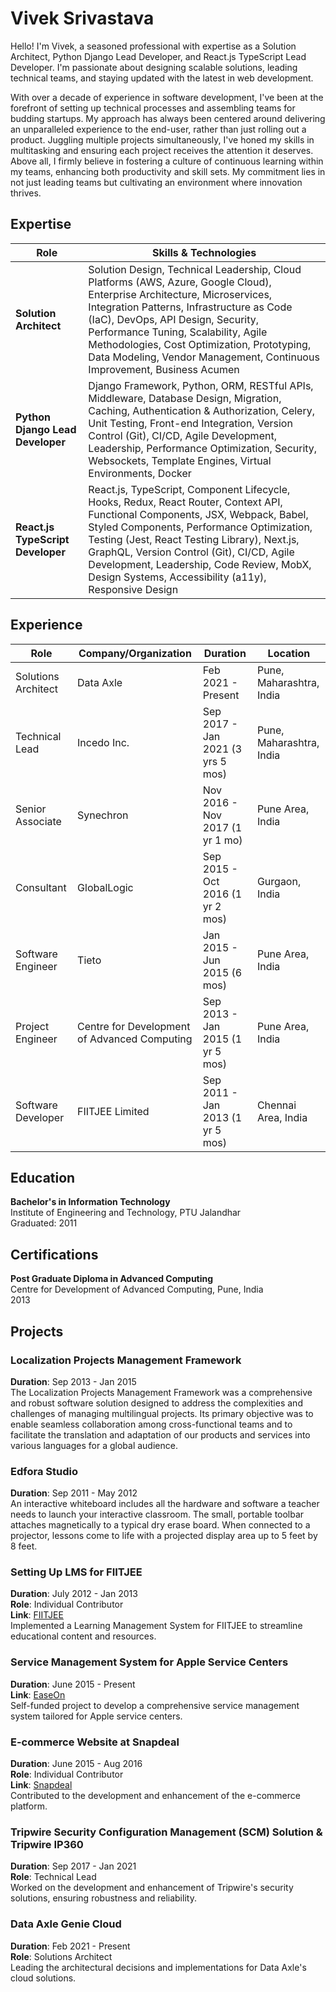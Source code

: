 # Vivek Srivastava

Hello! I'm Vivek, a seasoned professional with expertise as a Solution Architect, Python Django Lead Developer, and React.js TypeScript Lead Developer. I'm passionate about designing scalable solutions, leading technical teams, and staying updated with the latest in web development.

With over a decade of experience in software development, I've been at the forefront of setting up technical processes and assembling teams for budding startups. My approach has always been centered around delivering an unparalleled experience to the end-user, rather than just rolling out a product. Juggling multiple projects simultaneously, I've honed my skills in multitasking and ensuring each project receives the attention it deserves. Above all, I firmly believe in fostering a culture of continuous learning within my teams, enhancing both productivity and skill sets. My commitment lies in not just leading teams but cultivating an environment where innovation thrives.



## Expertise

| Role                              | Skills & Technologies                                                                                                       |
|-----------------------------------|-----------------------------------------------------------------------------------------------------------------------------|
| **Solution Architect**            | Solution Design, Technical Leadership, Cloud Platforms (AWS, Azure, Google Cloud), Enterprise Architecture, Microservices, Integration Patterns, Infrastructure as Code (IaC), DevOps, API Design, Security, Performance Tuning, Scalability, Agile Methodologies, Cost Optimization, Prototyping, Data Modeling, Vendor Management, Continuous Improvement, Business Acumen |
| **Python Django Lead Developer**  | Django Framework, Python, ORM, RESTful APIs, Middleware, Database Design, Migration, Caching, Authentication & Authorization, Celery, Unit Testing, Front-end Integration, Version Control (Git), CI/CD, Agile Development, Leadership, Performance Optimization, Security, Websockets, Template Engines, Virtual Environments, Docker |
| **React.js TypeScript Developer**| React.js, TypeScript, Component Lifecycle, Hooks, Redux, React Router, Context API, Functional Components, JSX, Webpack, Babel, Styled Components, Performance Optimization, Testing (Jest, React Testing Library), Next.js, GraphQL, Version Control (Git), CI/CD, Agile Development, Leadership, Code Review, MobX, Design Systems, Accessibility (a11y), Responsive Design |


## Experience

| Role                | Company/Organization                          | Duration                             | Location                 |
|---------------------|-----------------------------------------------|--------------------------------------|--------------------------|
| Solutions Architect | Data Axle                                     | Feb 2021 - Present                   | Pune, Maharashtra, India |
| Technical Lead      | Incedo Inc.                                   | Sep 2017 - Jan 2021 (3 yrs 5 mos)    | Pune, Maharashtra, India |
| Senior Associate    | Synechron                                     | Nov 2016 - Nov 2017 (1 yr 1 mo)      | Pune Area, India         |
| Consultant          | GlobalLogic                                   | Sep 2015 - Oct 2016 (1 yr 2 mos)     | Gurgaon, India           |
| Software Engineer   | Tieto                                         | Jan 2015 - Jun 2015 (6 mos)          | Pune Area, India         |
| Project Engineer    | Centre for Development of Advanced Computing  | Sep 2013 - Jan 2015 (1 yr 5 mos)     | Pune Area, India         |
| Software Developer  | FIITJEE Limited                               | Sep 2011 - Jan 2013 (1 yr 5 mos)     | Chennai Area, India      |



## Education

**Bachelor's in Information Technology**  
Institute of Engineering and Technology, PTU Jalandhar  
Graduated: 2011  

## Certifications

**Post Graduate Diploma in Advanced Computing**  
Centre for Development of Advanced Computing, Pune, India  
2013  

## Projects

### Localization Projects Management Framework
**Duration**: Sep 2013 - Jan 2015  
The Localization Projects Management Framework was a comprehensive and robust software solution designed to address the complexities and challenges of managing multilingual projects. Its primary objective was to enable seamless collaboration among cross-functional teams and to facilitate the translation and adaptation of our products and services into various languages for a global audience.

### Edfora Studio
**Duration**: Sep 2011 - May 2012  
An interactive whiteboard includes all the hardware and software a teacher needs to launch your interactive classroom. The small, portable toolbar attaches magnetically to a typical dry erase board. When connected to a projector, lessons come to life with a projected display area up to 5 feet by 8 feet.

### Setting Up LMS for FIITJEE
**Duration**: July 2012 - Jan 2013  
**Role**: Individual Contributor  
**Link**: [FIITJEE](https://fiitjee.com/)  
Implemented a Learning Management System for FIITJEE to streamline educational content and resources.

### Service Management System for Apple Service Centers
**Duration**: June 2015 - Present  
**Link**: [EaseOn](https://easeon.in/)  
Self-funded project to develop a comprehensive service management system tailored for Apple service centers.

### E-commerce Website at Snapdeal
**Duration**: June 2015 - Aug 2016  
**Role**: Individual Contributor  
**Link**: [Snapdeal](https://www.snapdeal.com/)  
Contributed to the development and enhancement of the e-commerce platform.

### Tripwire Security Configuration Management (SCM) Solution & Tripwire IP360
**Duration**: Sep 2017 - Jan 2021  
**Role**: Technical Lead  
Worked on the development and enhancement of Tripwire's security solutions, ensuring robustness and reliability.

### Data Axle Genie Cloud
**Duration**: Feb 2021 - Present  
**Role**: Solutions Architect  
Leading the architectural decisions and implementations for Data Axle's cloud solutions.
